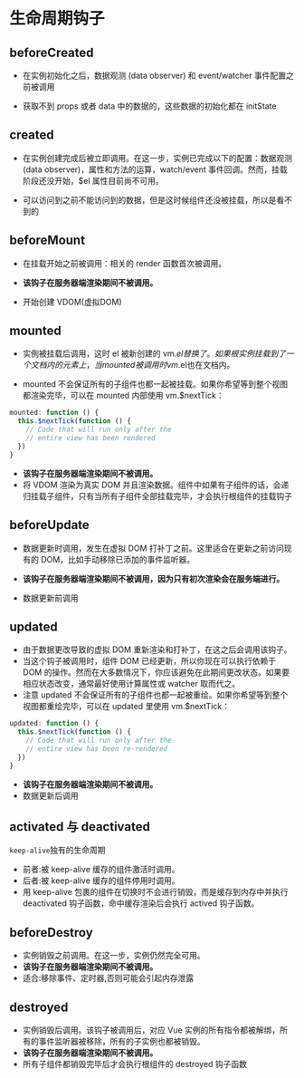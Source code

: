 # 生命周期钩子

## beforeCreated
* 在实例初始化之后，数据观测 (data observer) 和 event/watcher 事件配置之前被调用

* 获取不到 props 或者 data 中的数据的，这些数据的初始化都在 initState

## created
* 在实例创建完成后被立即调用。在这一步，实例已完成以下的配置：数据观测 (data observer)，属性和方法的运算，watch/event 事件回调。然而，挂载阶段还没开始，$el 属性目前尚不可用。

* 可以访问到之前不能访问到的数据，但是这时候组件还没被挂载，所以是看不到的

## beforeMount
* 在挂载开始之前被调用：相关的 render 函数首次被调用。

* **该钩子在服务器端渲染期间不被调用。**

* 开始创建 VDOM(虚拟DOM)

## mounted
* 实例被挂载后调用，这时 el 被新创建的 vm.$el 替换了。 如果根实例挂载到了一个文档内的元素上，当mounted被调用时vm.$el也在文档内。

* mounted 不会保证所有的子组件也都一起被挂载。如果你希望等到整个视图都渲染完毕，可以在 mounted 内部使用 vm.$nextTick：

```js
mounted: function () {
  this.$nextTick(function () {
    // Code that will run only after the
    // entire view has been rendered
  })
}
```
* **该钩子在服务器端渲染期间不被调用。**
* 将 VDOM 渲染为真实 DOM 并且渲染数据。组件中如果有子组件的话，会递归挂载子组件，只有当所有子组件全部挂载完毕，才会执行根组件的挂载钩子

## beforeUpdate
* 数据更新时调用，发生在虚拟 DOM 打补丁之前。这里适合在更新之前访问现有的 DOM，比如手动移除已添加的事件监听器。

* **该钩子在服务器端渲染期间不被调用，因为只有初次渲染会在服务端进行。**
* 数据更新前调用


## updated
* 由于数据更改导致的虚拟 DOM 重新渲染和打补丁，在这之后会调用该钩子。
* 当这个钩子被调用时，组件 DOM 已经更新，所以你现在可以执行依赖于 DOM 的操作。然而在大多数情况下，你应该避免在此期间更改状态。如果要相应状态改变，通常最好使用计算属性或 watcher 取而代之。
* 注意 updated 不会保证所有的子组件也都一起被重绘。如果你希望等到整个视图都重绘完毕，可以在 updated 里使用 vm.$nextTick：
```js
updated: function () {
  this.$nextTick(function () {
    // Code that will run only after the
    // entire view has been re-rendered
  })
}
```

* **该钩子在服务器端渲染期间不被调用。**
* 数据更新后调用

## activated 与 deactivated
``keep-alive``独有的生命周期

* 前者:被 keep-alive 缓存的组件激活时调用。
* 后者:被 keep-alive 缓存的组件停用时调用。
* 用 keep-alive 包裹的组件在切换时不会进行销毁，而是缓存到内存中并执行 deactivated 钩子函数，命中缓存渲染后会执行 actived 钩子函数。

## beforeDestroy
* 实例销毁之前调用。在这一步，实例仍然完全可用。
* **该钩子在服务器端渲染期间不被调用。**
* 适合:移除事件、定时器,否则可能会引起内存泄露

## destroyed
* 实例销毁后调用。该钩子被调用后，对应 Vue 实例的所有指令都被解绑，所有的事件监听器被移除，所有的子实例也都被销毁。
* **该钩子在服务器端渲染期间不被调用。**
* 所有子组件都销毁完毕后才会执行根组件的 destroyed 钩子函数

<tongji/>